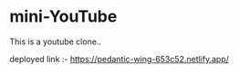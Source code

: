 # mini-YouTube
This is a youtube clone..

deployed link :- https://pedantic-wing-653c52.netlify.app/
